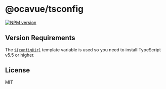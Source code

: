 # @ocavue/tsconfig

[![NPM version](https://img.shields.io/npm/v/@ocavue/tsconfig?color=a1b858&label=)](https://www.npmjs.com/package/@ocavue/tsconfig)

## Version Requirements

The [`${configDir}`](https://www.typescriptlang.org/docs/handbook/release-notes/typescript-5-5.html#the-configdir-template-variable-for-configuration-files) template variable is used so you need to install TypeScript v5.5 or higher.

## License

MIT
